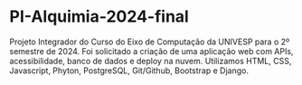 # PI-Alquimia-2024-final
Projeto Integrador do Curso do Eixo de Computação da UNIVESP para o 2º semestre de 2024.
Foi solicitado a criação de uma aplicação web com APIs, acessibilidade, banco de dados e deploy na nuvem.
Utilizamos HTML, CSS, Javascript, Phyton, PostgreSQL, Git/Github, Bootstrap e Django.
